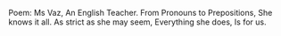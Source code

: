 Poem:
Ms Vaz,
An English Teacher. 
From Pronouns to Prepositions,
She knows it all.
As strict as she may seem,
Everything she does,
Is for us.

